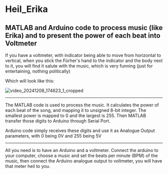 # Heil_Erika
## MATLAB and Arduino code to process music (like Erika) and to present the power of each beat into Voltmeter

If you have a voltmeter, with indicator being able to move from horizontal to vertical, when you stick the Fürher's hand to the indicator and the body next to it, you will find it salute with the music, which is very funning (just for entertaining, nothing politically)

Which will look like this:

![video_20241208_174623_1_cropped](https://github.com/user-attachments/assets/e32d4a41-3784-4f49-80ac-90544679424c)

----
The MATLAB code is used to process the music. It calculates the power of each beat of the song, and mapping it to unsigned 8-bit integer. The smallest power is mapped to 0 and the largest is 255. Then MATLAB transfer those digits to Arduino through Serial Port. 

Arduino code simply receives these digits and use it as Analogue Output parameters, with 0 being 0V and 255 being 5V

----
All you need is to have an Arduino and a voltmeter. Connect the arduino to your computer, choose a music and set the beats per minute (BPM) of the music, then connect the Arduino analogue output to voltmeter, you will have that meter heil to you.
